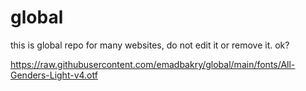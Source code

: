 # global

this is global repo for many websites, do not edit it or remove it. ok?

<!-- for cdn use this pattern: https://raw.githubusercontent.com/emadbakry/global/main/fonts/All-Genders-Light-v4.otf -->

https://raw.githubusercontent.com/emadbakry/global/main/fonts/All-Genders-Light-v4.otf
